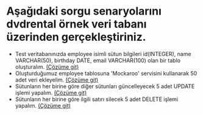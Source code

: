 # Aşağıdaki sorgu senaryolarını dvdrental örnek veri tabanı üzerinden gerçekleştiriniz.

- Test veritabanınızda employee isimli sütun bilgileri id(INTEGER), name VARCHAR(50), birthday DATE, email VARCHAR(100) olan bir tablo oluşturalım. [(Çözüme git)](1.sql)
- Oluşturduğumuz employee tablosuna 'Mockaroo' servisini kullanarak 50 adet veri ekleyelim. [(Çözüme git)](2.sql)
- Sütunların her birine göre diğer sütunları güncelleyecek 5 adet UPDATE işlemi yapalım. [(Çözüme git)](3.sql)
- Sütunların her birine göre ilgili satırı silecek 5 adet DELETE işlemi yapalım. [(Çözüme git)](4.sql)